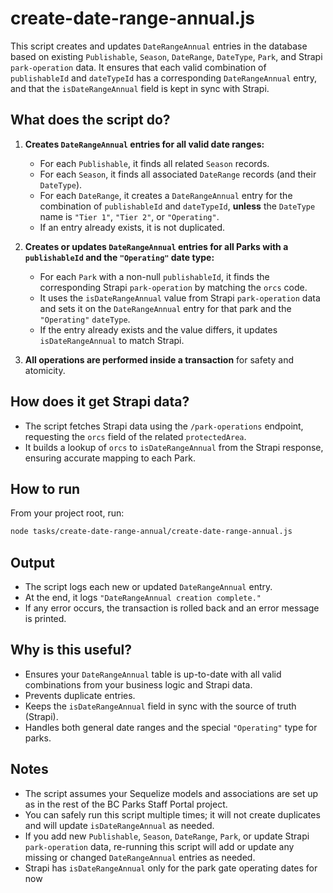 # create-date-range-annual.js

This script creates and updates `DateRangeAnnual` entries in the database based on existing `Publishable`, `Season`, `DateRange`, `DateType`, `Park`, and Strapi `park-operation` data. It ensures that each valid combination of `publishableId` and `dateTypeId` has a corresponding `DateRangeAnnual` entry, and that the `isDateRangeAnnual` field is kept in sync with Strapi.

## What does the script do?

1. **Creates `DateRangeAnnual` entries for all valid date ranges:**

   - For each `Publishable`, it finds all related `Season` records.
   - For each `Season`, it finds all associated `DateRange` records (and their `DateType`).
   - For each `DateRange`, it creates a `DateRangeAnnual` entry for the combination of `publishableId` and `dateTypeId`, **unless** the `DateType` name is `"Tier 1"`, `"Tier 2"`, or `"Operating"`.
   - If an entry already exists, it is not duplicated.

2. **Creates or updates `DateRangeAnnual` entries for all Parks with a `publishableId` and the `"Operating"` date type:**

   - For each `Park` with a non-null `publishableId`, it finds the corresponding Strapi `park-operation` by matching the `orcs` code.
   - It uses the `isDateRangeAnnual` value from Strapi `park-operation` data and sets it on the `DateRangeAnnual` entry for that park and the `"Operating"` `dateType`.
   - If the entry already exists and the value differs, it updates `isDateRangeAnnual` to match Strapi.

3. **All operations are performed inside a transaction** for safety and atomicity.

## How does it get Strapi data?

- The script fetches Strapi data using the `/park-operations` endpoint, requesting the `orcs` field of the related `protectedArea`.
- It builds a lookup of `orcs` to `isDateRangeAnnual` from the Strapi response, ensuring accurate mapping to each Park.

## How to run

From your project root, run:

```sh
node tasks/create-date-range-annual/create-date-range-annual.js
```

## Output

- The script logs each new or updated `DateRangeAnnual` entry.
- At the end, it logs `"DateRangeAnnual creation complete."`
- If any error occurs, the transaction is rolled back and an error message is printed.

## Why is this useful?

- Ensures your `DateRangeAnnual` table is up-to-date with all valid combinations from your business logic and Strapi data.
- Prevents duplicate entries.
- Keeps the `isDateRangeAnnual` field in sync with the source of truth (Strapi).
- Handles both general date ranges and the special `"Operating"` type for parks.

## Notes

- The script assumes your Sequelize models and associations are set up as in the rest of the BC Parks Staff Portal project.
- You can safely run this script multiple times; it will not create duplicates and will update `isDateRangeAnnual` as needed.
- If you add new `Publishable`, `Season`, `DateRange`, `Park`, or update Strapi `park-operation` data, re-running this script will add or update any missing or changed `DateRangeAnnual` entries as needed.
- Strapi has `isDateRangeAnnual` only for the park gate operating dates for now
